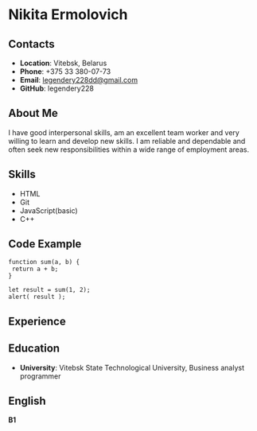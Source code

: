 # Nikita Ermolovich

## Contacts
* __Location__: Vitebsk, Belarus
* __Phone__: +375 33 380-07-73
* __Email__: legendery228dd@gmail.com
* __GitHub__: legendery228

## About Me
I have good interpersonal skills, am an excellent team worker and very willing to learn and develop new skills.
I am reliable and dependable and often seek new responsibilities within a wide range of employment areas.

## Skills
* HTML
* Git
* JavaScript(basic)
* C++

 ## Code Example
 ````
function sum(a, b) {
  return a + b;
}

let result = sum(1, 2);
alert( result );
````

## Experience

## Education
* __University__: Vitebsk State Technological University, Business analyst programmer

## English
__B1__
 
